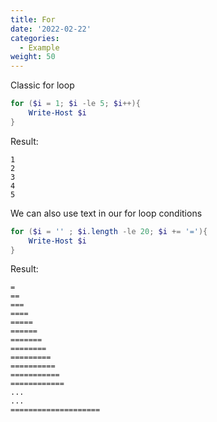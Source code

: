 ```yaml
---
title: For
date: '2022-02-22'
categories:
  - Example
weight: 50
---
```


Classic for loop

```powershell
for ($i = 1; $i -le 5; $i++){
    Write-Host $i
}
```

Result:

```
1
2
3
4
5
```

We can also use text in our for loop conditions

```powershell
for ($i = '' ; $i.length -le 20; $i += '='){
    Write-Host $i
}
```

Result:

```
=
==
===
====
=====
======
=======
========
=========
==========
===========
============
...
...
====================
```